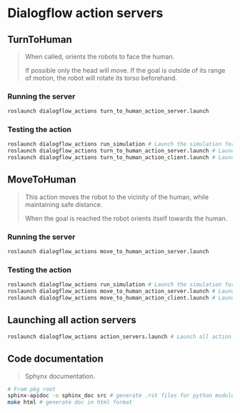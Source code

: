 # Dialogflow action servers

## TurnToHuman

> When called, orients the robots to face the human.
>
> If possible only the head will move. If the goal is outside of its
> range of motion, the robot will rotate its torso beforehand.

### Running the server

```sh
roslaunch dialogflow_actions turn_to_human_action_server.launch
```

### Testing the action

```sh
roslaunch dialogflow_actions run_simulation # Launch the simulation for room 012
roslaunch dialogflow_actions turn_to_human_action_server.launch # Launch the action server
roslaunch dialogflow_actions turn_to_human_action_client.launch # Launch a simple client to trigger the action manually
```

## MoveToHuman

> This action moves the robot to the vicinity of the human, while maintaining safe distance.
>
> When the goal is reached the robot orients itself towards the human.

### Running the server

```sh
roslaunch dialogflow_actions move_to_human_action_server.launch
```

### Testing the action

```sh
roslaunch dialogflow_actions run_simulation # Launch the simulation for room 012
roslaunch dialogflow_actions move_to_human_action_server.launch # Launch the action server
roslaunch dialogflow_actions move_to_human_action_client.launch # Launch a simple client to trigger the action manually
```

## Launching all action servers

```sh
roslaunch dialogflow_actions action_servers.launch # Launch all action servers
```

## Code **documentation**

> Sphynx documentation.

```sh
# From pkg root
sphinx-apidoc -o sphinx_doc src # generate .rst files for python modules
make html # generate doc in html format
```

